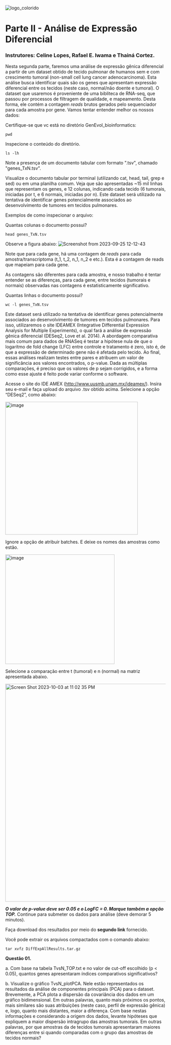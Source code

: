 ![logo_colorido](https://github.com/user-attachments/assets/e039dc21-6050-44f7-9634-02c606d537cd)


# Parte II - Análise de Expressão Diferencial
### Instrutores: Celine Lopes, Rafael E. Iwama e Thainá Cortez.

Nesta segunda parte, faremos uma análise de expressão gênica diferencial a partir
de um dataset obtido de tecido pulmonar de humanos sem e com crescimento
tumoral (non-small cell lung cancer adenocarcinoma). Esta análise busca identificar
quais são os genes que apresentam expressão diferencial entre os tecidos (neste
caso, normal/não doente e tumoral). O dataset que usaremos é proveniente de uma bibliteca de RNA-seq, que passou por processos de filtragem de qualidade, e mapeamento. Desta forma, ele contém a contagem *reads* brutos gerados pelo sequenciador para cada amostra por gene. Vamos tentar entender melhor os nossos dados:

Certifique-se que vc está no diretório GenEvol_bioinformatics:

```
pwd
```

Inspecione o conteúdo do diretório.
```
ls -lh
```

Note a presença de um documento tabular com formato ".tsv", chamado "genes_TxN.tsv".

Visualize o documento tabular por terminal (utilizando cat, head, tail, grep e sed) ou em uma planilha comum. Veja que são apresentadas ~15 mil linhas que representam os genes, e 12 colunas, indicando cada tecido (6 tumorais, iniciadas por t, e 6 normais, iniciadas por n). Este dataset será utilizado na tentativa de identificar genes potencialmente associados ao desenvolvimento de tumores em tecidos pulmonares.

Exemplos de como inspecionar o arquivo:

Quantas colunas o documento possui?

```
head genes_TxN.tsv
```

Observe a figura abaixo:
![Screenshot from 2023-09-25 12-12-43](https://github.com/rafaeliwama/STB_bioinformatics/assets/46658489/5b81e8e4-4d89-4037-8184-5745a5b41ec4)

Note que para cada gene, há uma contagem de *reads* para cada amostra/transcriptoma (t_1, t_2, n_1, n_2 e etc.). Esta é a contagem de reads que mapeiam para cada gene.

As contagens são diferentes para cada amostra, e nosso trabalho é tentar entender se as diferenças, para cada gene, entre tecidos (tumorais e normais) observadas nas contagens é estatisticamente significativo.

Quantas linhas o documento possui?
```
wc -l genes_TxN.tsv
```

Este dataset será utilizado na tentativa de identificar genes potencialmente associados ao desenvolvimento de tumores em tecidos pulmonares. Para isso, utilizaremos o site IDEAMEX (Integrative Differential Expression Analysis for Multiple Experiments), o qual fará a análise de expressão gênica diferencial (DESeq2, Love et al. 2014). A abordagem comparativa mais comum para dados de RNASeq é testar a hipótese nula de que o logaritmo de fold change (LFC) entre controle e tratamento é zero, isto é, de que a expressão de determinado gene não é afetada pelo tecido. Ao final, essas análises realizam testes entre pares e atribuem um valor de significância aos valores encontrados, o p-value. Dada as múltiplas comparações, é preciso que os valores de p sejam corrigidos, e a forma como esse ajuste é feito pode variar conforme o software.  

Acesse o site do IDE AMEX (http://www.uusmb.unam.mx/ideamex/). Insira seu e-mail e faça upload do arquivo .tsv obtido acima. Selecione a opção “DESeq2”, como abaixo:
 
 <img width="416" alt="image" src="https://github.com/rafaeliwama/STB_bioinformatics/assets/46658489/63674c04-8409-4664-a514-1069e754c0a3">



Ignore a opção de atribuir batches. E deixe os nomes das amostras como estão.

<img width="343" alt="image" src="https://github.com/rafaeliwama/STB_bioinformatics/assets/46658489/26a53d6f-54af-4888-8514-cd34d2c920c4">


Selecione a comparação entre t (tumoral) e n (normal) na matriz apresentada abaixo.

<img width="682" alt="Screen Shot 2023-10-03 at 11 02 35 PM" src="https://github.com/rafaeliwama/STB_bioinformatics/assets/46658489/45aaf632-a2dc-45e3-8f87-719507b0293f">

***O valor de p-value deve ser 0.05 e o  LogFC = 0. Marque também a opção TOP.*** Continue para submeter os dados para análise (deve demorar 5 minutos).  

Faça download dos resultados por meio do **segundo link** fornecido.

Você pode extrair os arquivos compactados com o comando abaixo:

```
tar xvfz DiffExpAllResults.tar.gz
```


**Questão 01.**

a. Com base na tabela TvsN_TOP.txt e no valor de cut-off escolhido (p < 0.05), quantos genes apresentaram índices comparativos     significativos?

b. Visualize o gráfico TvsN_plotPCA. Nele estão representados os resultados da análise de componentes principais (PCA) para o dataset. Brevemente, a PCA plota a dispersão da covariância dos dados em um gráfico bidimensional. Em outras palavras, quanto mais próximos os pontos, mais similares são suas atribuições (neste caso, perfil de expressão gênica) e, logo, quanto mais distantes, maior a diferença. Com base nestas informações e considerando a origem dos dados, levante hipóteses que expliquem a maior dispersão intragrupo das amostras tumorais. Em outras palavras, por que amostras da de tecidos tumorais apresentaram maiores diferenças entre si quando comparadas com o grupo das amostras de tecidos normais? 


